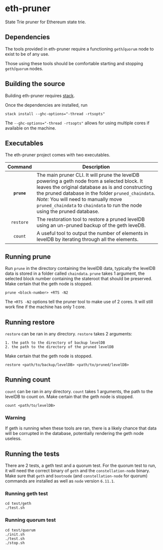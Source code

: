# eth-pruner
State Trie pruner for Ethereum state trie.

## Dependencies

The tools provided in eth-pruner require a functioning `geth`/`quorum` node to exist to be of any use. 

Those using these tools should be comfortable starting and stopping `geth`/`quorum` nodes.

## Building the source

Building eth-pruner requires [stack](https://docs.haskellstack.org/en/stable/README/).

Once the dependencies are installed, run

    stack install --ghc-options="-thread -rtsopts"
    
The `--ghc-options="-thread -rtsopts"` allows for using multiple cores if available on the machine.    

## Executables

The eth-pruner project comes with two executables.

| Command    | Description |
|:----------:|-------------|
| **`prune`** | The main pruner CLI. It will prune the levelDB powering a geth node from a selected block. It leaves the original database as is and constructing the pruned database in the folder `pruned_chaindata`. *Note:* You will need to manually move `pruned_chaindata` to `chaindata` to run the node using the pruned database.|
| `restore` | The restoration tool to restore a pruned levelDB using an un-pruned backup of the geth leveDB.|
| `count` | A useful tool to output the number of elements in levelDB by iterating through all the elements.|

## Running prune

Run `prune` in the directory containing the levelDB data, typically the levelDB data is stored in a folder called `chaindata`. `prune` takes 1 argument, the selected block number containing the stateroot that should be preserved. Make certain that the geth node is stopped. 

```
prune <block-number> +RTS -N2
```

The `+RTS -N2` options tell the pruner tool to make use of 2 cores. It will still work fine if the machine has only 1 core.

## Running restore

`restore` can be ran in any directory. `restore` takes 2 arguments: 

    1. the path to the directory of backup levelDB
    2. the path to the directory of the pruned levelDB
 
 Make certain that the geth node is stopped. 

```
restore <path/to/backup/levelDB> <path/to/pruned/levelDB>
```

## Running count

`count` can be ran in any directory. `count` takes 1 arguments, the path to the levelDB to count on. Make certain that the geth node is stopped.

```
count <path/to/levelDB>
```

### Warning

If geth is running when these tools are ran, there is a likely chance that data will be corrupted in the database, potentially rendering the geth node useless.

## Running the tests

There are 2 tests, a geth test and a quorum test. For the quorum test to run, it will need the correct binary of `geth` and the `constellation-node` binary. Make sure that `geth` and `bootnode` (and `constellation-node` for quorum) commands are installed as well as `node` version `6.11.1`. 

### Running geth test

```
cd test/geth
./test.sh
```


### Running quorum test

```
cd test/quorum
./init.sh
./test.sh
./stop.sh
```
